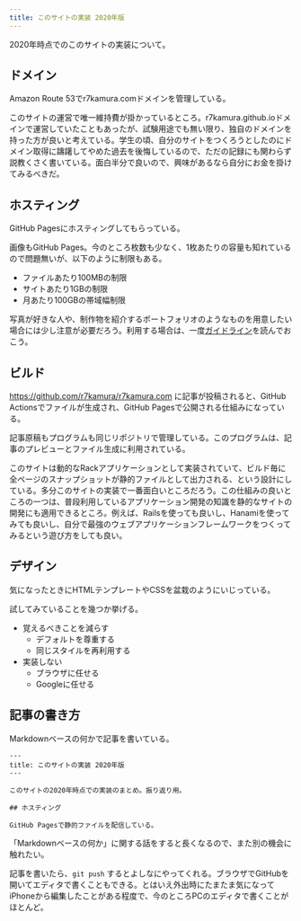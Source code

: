 ```yaml
---
title: このサイトの実装 2020年版
---
```


2020年時点でのこのサイトの実装について。

## ドメイン

Amazon Route 53でr7kamura.comドメインを管理している。

このサイトの運営で唯一維持費が掛かっているところ。r7kamura.github.ioドメインで運営していたこともあったが、試験用途でも無い限り、独自のドメインを持った方が良いと考えている。学生の頃、自分のサイトをつくろうとしたのにドメイン取得に躊躇してやめた過去を後悔しているので、ただの記録にも関わらず説教くさく書いている。面白半分で良いので、興味があるなら自分にお金を掛けてみるべきだ。

## ホスティング

GitHub Pagesにホスティングしてもらっている。

画像もGitHub Pages。今のところ枚数も少なく、1枚あたりの容量も知れているので問題無いが、以下のように制限もある。

- ファイルあたり100MBの制限
- サイトあたり1GBの制限
- 月あたり100GBの帯域幅制限

写真が好きな人や、制作物を紹介するポートフォリオのようなものを用意したい場合には少し注意が必要だろう。利用する場合は、一度[ガイドライン](https://docs.github.com/ja/github/working-with-github-pages/about-github-pages)を読んでおこう。

## ビルド

<https://github.com/r7kamura/r7kamura.com> に記事が投稿されると、GitHub Actionsでファイルが生成され、GitHub Pagesで公開される仕組みになっている。

記事原稿もプログラムも同じリポジトリで管理している。このプログラムは、記事のプレビューとファイル生成に利用されている。

このサイトは動的なRackアプリケーションとして実装されていて、ビルド毎に全ページのスナップショットが静的ファイルとして出力される、という設計にしている。多分このサイトの実装で一番面白いところだろう。この仕組みの良いところの一つは、普段利用しているアプリケーション開発の知識を静的なサイトの開発にも適用できるところ。例えば、Railsを使っても良いし、Hanamiを使ってみても良いし、自分で最強のウェブアプリケーションフレームワークをつくってみるという遊び方をしても良い。

## デザイン

気になったときにHTMLテンプレートやCSSを盆栽のようにいじっている。

試してみていることを幾つか挙げる。

- 覚えるべきことを減らす
    - デフォルトを尊重する
    - 同じスタイルを再利用する
- 実装しない
    - ブラウザに任せる
    - Googleに任せる

## 記事の書き方

Markdownベースの何かで記事を書いている。

```:記事のソースコードの例
---
title: このサイトの実装 2020年版
---

このサイトの2020年時点での実装のまとめ。振り返り用。

## ホスティング

GitHub Pagesで静的ファイルを配信している。
```

「Markdownベースの何か」に関する話をすると長くなるので、また別の機会に触れたい。

記事を書いたら、`git push` するとよしなにやってくれる。ブラウザでGitHubを開いてエディタで書くこともできる。とはいえ外出時にたまたま気になってiPhoneから編集したことがある程度で、今のところPCのエディタで書くことがほとんど。

